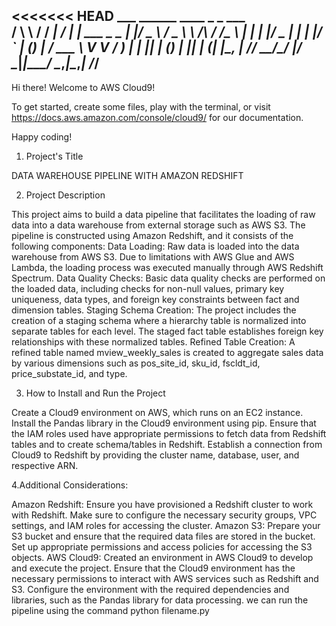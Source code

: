 <<<<<<< HEAD
         ___        ______     ____ _                 _  ___  
        / \ \      / / ___|   / ___| | ___  _   _  __| |/ _ \ 
       / _ \ \ /\ / /\___ \  | |   | |/ _ \| | | |/ _` | (_) |
      / ___ \ V  V /  ___) | | |___| | (_) | |_| | (_| |\__, |
     /_/   \_\_/\_/  |____/   \____|_|\___/ \__,_|\__,_|  /_/ 
 ----------------------------------------------------------------- 


Hi there! Welcome to AWS Cloud9!

To get started, create some files, play with the terminal,
or visit https://docs.aws.amazon.com/console/cloud9/ for our documentation.

Happy coding!

1. Project's Title

DATA WAREHOUSE PIPELINE WITH AMAZON REDSHIFT

2. Project Description
   
This project aims to build a data pipeline that facilitates the loading of raw data into a data warehouse from external storage such as AWS S3. The pipeline is constructed using Amazon Redshift, and it consists of the following components:
Data Loading: Raw data is loaded into the data warehouse from AWS S3. Due to limitations with AWS Glue and AWS Lambda, the loading process was executed manually through AWS Redshift Spectrum.
Data Quality Checks: Basic data quality checks are performed on the loaded data, including checks for non-null values, primary key uniqueness, data types, and foreign key constraints between fact and dimension tables.
Staging Schema Creation: The project includes the creation of a staging schema where a hierarchy table is normalized into separate tables for each level. The staged fact table establishes foreign key relationships with these normalized tables.
Refined Table Creation: A refined table named mview_weekly_sales is created to aggregate sales data by various dimensions such as pos_site_id, sku_id, fscldt_id, price_substate_id, and type.

3. How to Install and Run the Project
   
Create a Cloud9 environment on AWS, which runs on an EC2 instance.
Install the Pandas library in the Cloud9 environment using pip.
Ensure that the IAM roles used have appropriate permissions to fetch data from Redshift tables and to create schema/tables in Redshift.
Establish a connection from Cloud9 to Redshift by providing the cluster name, database, user, and respective ARN.

4.Additional Considerations:

Amazon Redshift: Ensure you have provisioned a Redshift cluster to work with Redshift. Make sure to configure the necessary security groups, VPC settings, and IAM roles for accessing the cluster.
Amazon S3: Prepare your S3 bucket and ensure that the required data files are stored in the bucket. Set up appropriate permissions and access policies for accessing the S3 objects.
AWS Cloud9: Created an environment in AWS Cloud9 to develop and execute the project. Ensure that the Cloud9 environment has the necessary permissions to interact with AWS services such as Redshift and S3. Configure the environment with the required dependencies and libraries, such as the Pandas library for data processing.
we can run the pipeline using the command python filename.py


